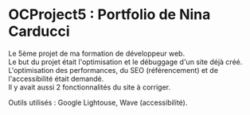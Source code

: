 # OCProject5 : Portfolio de Nina Carducci
Le 5ème projet de ma formation de développeur web.<br/>
Le but du projet était l'optimisation et le débuggage d'un site déjà créé.<br/>
L'optimisation des performances, du SEO (référencement) et de l'accessibilité était demandé.<br/>
Il y avait aussi 2 fonctionnalités du site à corriger.<br/>

Outils utilisés : Google Lightouse, Wave (accessibilité).
